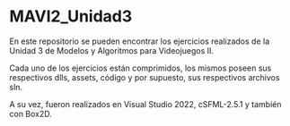 # MAVI2_Unidad3

En este repositorio se pueden encontrar los ejercicios realizados de la Unidad 3 de Modelos y Algoritmos para Videojuegos II.

Cada uno de los ejercicios están comprimidos, los mismos poseen sus respectivos dlls, assets, código y por supuesto, sus respectivos archivos sln.

A su vez, fueron realizados en Visual Studio 2022, cSFML-2.5.1 y también con Box2D.
